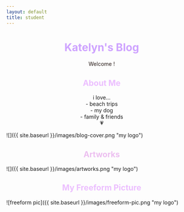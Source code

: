 ```yaml
---
layout: default
title: student
---
```


# <center><font color = "#CEA3FF"> Katelyn's Blog </font></center>
<center><font color = "#281b18"> Welcome ! </font></center>

## <center><font color = "#ECBFFF"> About Me </font></center>
<center>i love...</center>
<center>- beach trips</center>
<center>- my dog</center>
<center>- family & friends</center>
<center>💗</center>

![]({{ site.baseurl }}/images/blog-cover.png "my logo")

## <center><font color = "#ECBFF"> Artworks </font></center>

![]({{ site.baseurl }}/images/artworks.png "my logo")

## <center><font color = "#ECBFFF"> My Freeform Picture </font></center>
![freeform pic]({{ site.baseurl }}/images/freeform-pic.png "my logo")
